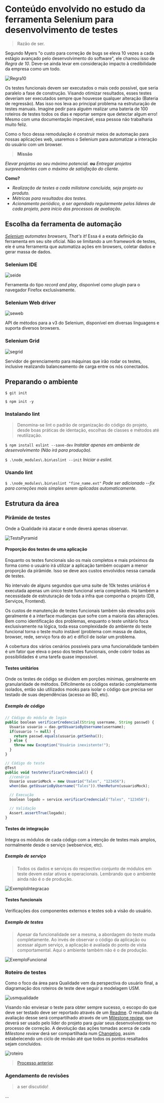 # Conteúdo envolvido no estudo da ferramenta Selenium para desenvolvimento de testes

> Razão de ser.

Segundo Myers "o custo para correção de bugs se eleva 10 vezes a cada estágio avançado pelo desenvolvimento do software", ele chamou isso de *Regra de 10*. Deve-se ainda levar em consideração impacto à credibilidade da empresa como um todo.

![Regra10](img/regra10.png)

Os testes funcionais devem ser executados o mais cedo possível, que seria paralelo a fase de construção.
Visando otimizar resultados, esses testes deveriam ser executados sempre que houvesse qualquer alteração (Bateria de regressão). Mas isso nos leva ao principal problema na estruturação de testes manuais. Imagine pedir para alguém realizar uma bateria de 100 roteiros de testes todos os dias e reportar sempre que detectar algum erro! Mesmo com uma documentação impecável, essa pessoa não trabalharia muito feliz.

Como o foco dessa remodulação é construir meios de automação para nossas aplicações web, usaremos o Selenium para automatizar a interação do usuário com um browser.

> **Missão**

*Elevar projetos ao seu máximo potencial.*
**ou**
*Entregar projetos surpreendentes com o máximo de satisfação do cliente.*

**Como?**

- *Realização de testes a cada milistone concluída, seja projeto ou produto.*
- *Métricas para resultados dos testes.*
- *Acionamento periódico, a ser agendado regularmente pelos líderes de cada projeto, para início dos processos de avaliação.*

## Escolha da ferramenta de automação

*[Selenium](https://selenium.dev/documentation/en) automates browsers, That's it!*
Essa é a exata definição da ferramenta em seu site oficial. Não se limitando a um framework de testes, ele é uma ferramenta que automatiza ações em browsers, coletar dados e gerar massa de dados.

### Selenium IDE

![seide](img/SEide.png)

Ferramenta do tipo *record and play*, disponível como plugin para o navegador Firefox exclusivamente.

### Selenium Web driver

![seweb](img/SEweb.png)

API de métodos para a v3 do Selenium, disponível em diversas linguagens e suporta diversos browsers.

### Selenium Grid

![segrid](img/SEgrid.png)

Servidor de gerenciamento para máquinas que irão rodar os testes, inclusive realizando balanceamento de carga entre os nós conectados.

## Preparando o ambiente

`$ git init`

`$ npm init -y`

### Instalando lint

> Denomina-se lint o padrão de organização do código do projeto, desde boas práticas de identação, escolhas de classes e métodos até reutilização.

`$ npm install eslint --save-dev` *Instalar apenas em ambiente de desenvolvimento (Não irá para produção).*

`$ .\node_modules\.bin\eslint --init` *Iniciar o eslint.*

### Usando lint

`$ .\node_modules\.bin\eslint "fine_name.ext"` *Pode ser adicionado --fix para correções mais simples serem aplicadas automaticamente.*

## Estrutura da área

### Pirâmide de testes

Onde a Qualidade irá atacar e onde deverá apenas observar.

![TestsPyramid](img/testspyramid.jpg)

#### Proporção dos testes de uma aplicação

Enquanto os testes funcionais são os mais completos e mais próximos da forma como o usuário irá utilizar a aplicação também ocupam a menor proporção da pirâmide. Isso se deve aos custos envolvidos nessa camada de testes.

No intervalo de alguns segundos que uma suite de 10k testes uniários é executada apenas um único teste funcional seria completado. Há também a necessidade de estruturação de toda a infra que componha o projeto (DB, Serviços, Frontend).

Os custos de manutenção de testes funcionais também são elevados pois geralmente é a interface mudanças que sofre com a maioria das alterações. Bem como identificação dos problemas, enquanto o teste unitário foca exclusivamente na lógica, toda essa complexidade do ambiente do teste funcional torna o teste muito instável (problema com massa de dados, browser, rede, serviço fora do ar) e difícil de isolar um problema.

A cobertura dos vários cenários possíveis para uma funcionalidade também é um fator que eleva o peso dos testes funcionais, onde cobrir todas as possibilidades é uma tarefa quase impossível.

#### Testes unitários

Onde os testes de código se dividem em porções mínimas, geralmente em granularidade de métodos.
Difícilmente os códigos estarão completamente isolados, então são utilizados mooks para isolar o código que precisa ser testado de suas dependências (acesso ao BD, etc).

##### Exemplo de código

```js
// Código do módulo de login
public boolean verificarCredencial(String username, String passwd) {
  Usuario usuario = dao.getUsuarioByUsername(username);
  if(usuario != null) {
    return passwd.equals(usuario.getSenha());
  } else {
    throw new Exception("Usuário inexistente!");
  }
}

// Código do teste
@Test
public void testeVerificarCredencial() {
  //cenário
  Usuario usuarioMock = new Usuario("Tales", "123456");
  when(dao.getUsuarioByUsername("Tales")).thenReturn(usuarioMock);

  // Execução
  boolean logado = service.verificarCredencial("Tales", "123456");

  // Validação
  Assert.assertTrue(logado);
}
```

#### Testes de integração

Integra os módulos de cada código com a intenção de testes mais amplos, normalmente desde o serviço (webservice, etc).

##### Exemplo de serviço

> Todos os dados e serviços do respectivo conjunto de módulos em teste devem estar ativos e operacionais. Lembrando que o ambiente ainda não é o de produção.

![ExemploIntegracao](img/exemploIntegracao001.png)

#### Testes funcionais

Verificações dos componentes externos e testes sob a visão do usuário.

##### Exemplo de testes

> Apesar da funcionalidade ser a mesma, a abordagem do teste muda completamente. Ao invés de observar o código da aplicação ou acessar algum serviço, a aplicação é avaliada do ponto de vista comportamental. Aqui o ambiente também não é o de produção.

![ExemploFuncional](img/exemploFuncional001.png)

### Roteiro de testes

Como o foco da área para Qualidade vem da perspectiva do usuário final, a diagramação dos roteiros de teste deve seguir a modelagem USM.

![usmqualidade](img/USM-qualidade.jpg)

Visando não enviesar o teste para obter sempre sucesso, o escopo do que deve ser testado deve ser reportado através de um [Readme](https://wiki.ilhasoft.mobi/index.php/Qualidade/Requisitos/readme). O resultado da avaliação desse será compartilhado através de um [Milestone review](https://wiki.ilhasoft.mobi/index.php/Qualidade/Requisitos/report), que deverá ser usado pelo líder do projeto para guiar seus desenvolvedores no processo de correção. A devolução das ações tomadas acerca de cada *Milestone review* derá ser compartilhada num [Changelog](https://wiki.ilhasoft.mobi/index.php/Qualidade/Requisitos/changelog), assim estabelecendo um ciclo de revisão até que todos os pontos resaltados sejam concluídos.

![roteiro](img/DiagramaRoteiro.png)

> [Processo anterior](https://wiki.ilhasoft.mobi/index.php/Qualidade/Processos).

### Agendamento de revisões

> a ser discutido!

...
